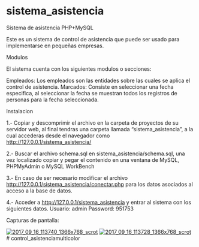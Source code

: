# sistema_asistencia
Sistema de asistencia PHP+MySQL

Este es un sistema de control de asistencia que puede ser usado para implementarse en pequeñas empresas.

Modulos

El sistema cuenta con los siguientes modulos o secciones:

Empleados: Los empleados son las entidades sobre las cuales se aplica el control de asistencia.
Marcados: Consiste en seleccionar una fecha especifica, al seleccionar la fecha se muestran todos los registros de personas
para la fecha seleccionada.

Instalacion

1.- Copiar y descomprimir el archivo en la carpeta de proyectos de su servidor web, 
al final tendras una carpeta llamada “sistema_asistencia”, a la cual accederas desde el navegador como
http://127.0.0.1/sistema_asistencia/

2.- Buscar el archivo schema.sql en sistema_asistencia/schema.sql,
una vez localizado copiar y pegar el contenido en una ventana de MySQL, PHPMyAdmin o MySQL WorkBench

3.- En caso de ser necesario modificar el archivo http://127.0.0.1/sistema_asistencia/conectar.php
para los datos asociados al acceso a la base de datos.

4.- Acceder a http://127.0.0.1/sistema_asistencia y entrar al sistema con los siguientes datos.
Usuario: admin
Password: 951753

Capturas de pantalla: 

<a href="https://ibb.co/gbM6jQ"><img src="https://preview.ibb.co/kiGvdk/2017_09_16_113740_1366x768_scrot.png" alt="2017_09_16_113740_1366x768_scrot" border="0"></a>
<a href="https://ibb.co/jq1Tyk"><img src="https://preview.ibb.co/eCFoyk/2017_09_16_113728_1366x768_scrot.png" alt="2017_09_16_113728_1366x768_scrot" border="0"></a>
#   c o n t r o l _ a s i s t e n c i a m u l t i c o l o r  
 
